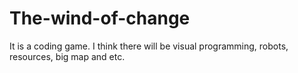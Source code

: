 # The-wind-of-change
It is a coding game. I think there will be visual programming, robots, resources, big map and etc.
